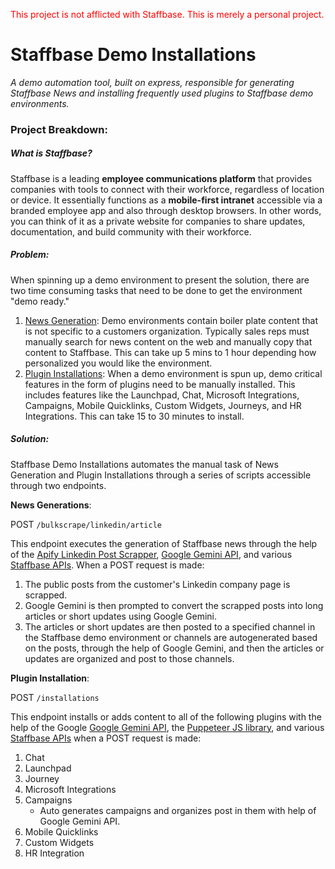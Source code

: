 <font color="red">This project is not afflicted with Staffbase. This is merely a personal project.</font>
# Staffbase Demo Installations

 *A demo automation tool, built on express, responsible for generating Staffbase News and installing frequently used plugins to Staffbase demo environments.*
### Project Breakdown:

##### What is Staffbase?
Staffbase is a leading **employee communications platform** that provides companies with tools to connect with their workforce, regardless of location or device. It essentially functions as a **mobile-first intranet** accessible via a branded employee app and also through desktop browsers. In other words, you can think of it as a private website for companies to share updates, documentation, and build community with their workforce. 
##### Problem:
When spinning up a demo environment to present the solution, there are two time consuming tasks that need to be done to get the environment "demo ready."

1. <u>News Generation</u>: Demo environments contain boiler plate content that is not specific to a customers organization. Typically sales reps must manually search for news content on the web and manually copy that content to Staffbase. This can take up 5 mins to 1 hour depending how personalized you would like the environment.
2. <u>Plugin Installations</u>: When a demo environment is spun up, demo critical features in the form of plugins need to be manually installed. This includes features like the Launchpad, Chat, Microsoft Integrations, Campaigns, Mobile Quicklinks, Custom Widgets, Journeys, and HR Integrations. This can take 15 to 30 minutes to install.
##### Solution:
Staffbase Demo Installations automates the manual task of News Generation and Plugin Installations through a series of scripts accessible through two endpoints.

**News Generations**:

POST `/bulkscrape/linkedin/article`

This endpoint executes the generation of Staffbase news through the help of the [Apify Linkedin Post Scrapper](https://apify.com/curious_coder/linkedin-post-search-scraper), [Google Gemini API](https://ai.google.dev/gemini-api/docs#javascript), and various [Staffbase APIs](https://developers.staffbase.com/api/). When a POST request is made:

1. The public posts from the customer's Linkedin company page is scrapped.
2. Google Gemini is then prompted to convert the scrapped posts into long articles or short updates using Google Gemini.
3. The articles or short updates are then posted to a specified channel in the Staffbase demo environment or channels are autogenerated based on the posts, through the help of Google Gemini, and then the articles or updates are organized and post to those channels.

**Plugin Installation**:

POST `/installations`

This endpoint installs or adds content to all of the following plugins with the help of the Google [Google Gemini API](https://ai.google.dev/gemini-api/docs#javascript), the [Puppeteer JS library](https://pptr.dev/), and various [Staffbase APIs](https://developers.staffbase.com/api/) when a POST request is made:

1. Chat
2. Launchpad
3. Journey
4. Microsoft Integrations
5. Campaigns 
	- Auto generates campaigns and organizes post in them with help of Google Gemini API.
6. Mobile Quicklinks
7. Custom Widgets
8. HR Integration
